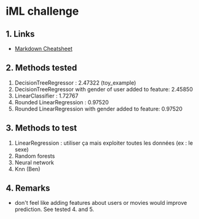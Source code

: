 # iML challenge

## 1. Links

- [Markdown Cheatsheet](https://github.com/adam-p/markdown-here/wiki/Markdown-Cheatsheet)

## 2. Methods tested

1. DecisionTreeRegressor : 2.47322 (toy_example)
2. DecisionTreeRegressor with gender of user added to feature: 2.45850
3. LinearClassifier : 1.72767
4. Rounded LinearRegression : 0.97520
5. Rounded LinearRegression with gender added to feature: 0.97520

## 3. Methods to test

1. LinearRegression : utiliser ça mais exploiter toutes les données (ex : le sexe)
2. Random forests
3. Neural network
4. Knn (Ben)

## 4. Remarks
- don't feel like adding features about users or movies would improve prediction. See tested 4. and 5.
